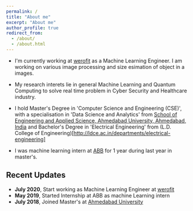```yaml
---
permalink: /
title: "About me"
excerpt: "About me"
author_profile: true
redirect_from: 
  - /about/
  - /about.html
---
```


* I'm currently working at [werofit](https://wero.fit/) as a Machine Learning Engineer. I am working on various image processing and size esimation of object in a images.

* My research interets lie in general Machine Learning and Quantum Computing to solve real time problem in Cyber Security and Healthcare industry.

* I hold Master's Degree in 'Computer Science and Engineering (CSE)', with a specialisation in 'Data Science and Analytics' from [School of Engineering and Applied Science, Ahmedabad University, Ahmedabad, India](https://ahduni.edu.in/seas/) and Bachelor's Degree in 'Electrical Engineering' from (L.D. College of Engineering)[http://ldce.ac.in/departments/electrical-engineering]

* I was machine learning intern at [ABB](https://global.abb/group/en) for 1 year during last year in master's.

Recent Updates
------

* **July 2020**, Start working as Machine Learning Engineer at [werofit](https://wero.fit/)
* **May 2019**, Started Internship at ABB as machine Learning intern
* **July 2018**, Joined Master's at [Ahmedabad University](https://ahduni.edu.in/seas/)
